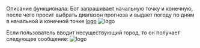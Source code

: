 Описание функционала:
Бот запрашивает начальную точку и конечную, после чего просит выбрать диапазон прогноза 
и выдает погоду по дням в начальной и конечной точке
[logo](https://github.com/user-attachments/assets/a74e5163-c603-46f9-b582-ae0ca75db9d4)
![logo](https://github.com/user-attachments/assets/f8a26eb6-01da-4df8-ae19-44261867bd55)

Если пользователь вводит несуществующий город, то он получает следующее сообщение:
![logo](https://github.com/user-attachments/assets/98961fae-279a-41d5-a59c-2cc6192995c3)

